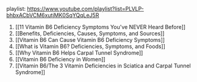 playlist: https://www.youtube.com/playlist?list=PLVLP-bhbxACbVCM6xutjMK0SqYQqLeJ5R

1. [[11 Vitamin B6 Deficiency Symptoms You've NEVER Heard Before]]
2. [[Benefits, Deficiencies, Causes, Symptoms, and Sources]]
3. [[Vitamin B6 Can Cause Vitamin B6 Deficiency Symptoms]]
4. [[What is Vitamin B6? Deficiencies, Symptoms, and Foods]]
5. [[Why Vitamin B6 Helps Carpal Tunnel Syndrome]]
6. [[Vitamin B6 Deficiency in Women]]
7. [[Vitamin B6/The 3 Vitamin Deficiencies in Sciatica and Carpal Tunnel Syndrome]]